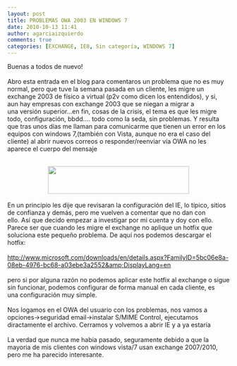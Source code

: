 ```yaml
---
layout: post
title: PROBLEMAS OWA 2003 EN WINDOWS 7
date: 2010-10-13 11:41
author: agarciaizquierdo
comments: true
categories: [EXCHANGE, IE8, Sin categoría, WINDOWS 7]
---
```

Buenas a todos de nuevo!<br /><br />Abro esta entrada en el blog para comentaros un problema que no es muy normal, pero que tuve la semana pasada en un cliente, les migre un exchange 2003 de físico a virtual (p2v como dicen los entendidos), y si, aun hay empresas con exchange 2003 que se niegan a migrar a una versión superior...en fin, cosas de la crisis, el tema es que les migre todo, configuración, bbdd.... todo como la seda, sin problemas. Y resulta que tras unos días me llaman para comunicarme que tienen un error en los equipos con windows 7,(también con Vista, aunque no era el caso del cliente) al abrir nuevos correos o responder/reenviar vía OWA no les aparece el cuerpo del mensaje<br /><br /><div class="separator" style="clear:both;text-align:center;"><a href="https://alvarogarciahome.files.wordpress.com/2010/10/43d66-x.png" style="margin-left:1em;margin-right:1em;"><img border="0" height="63" src="https://alvarogarciahome.files.wordpress.com/2010/10/43d66-x.png?w=300" width="320" /></a></div><div class="separator" style="clear:both;text-align:center;"><br /></div><div class="separator" style="clear:both;text-align:left;">En un principio les dije que revisaran la configuración del IE, lo típico, sitios de confianza y demás, pero me vuelven a comentar que no dan con ello. Así que decido empezar a investigar por mi cuenta y doy con ello. </div><div class="separator" style="clear:both;text-align:left;">Parece ser que cuando les migre el exchange no aplique un hotfix que soluciona este pequeño problema. De aquí nos podemos descargar el hotfix:</div><div class="separator" style="clear:both;text-align:left;"><br /></div><div class="separator" style="clear:both;text-align:left;"><a href="http://www.microsoft.com/downloads/en/details.aspx?FamilyID=5bc06e8a-08eb-4976-bc68-a03ebe3a2552&amp;DisplayLang=en">http://www.microsoft.com/downloads/en/details.aspx?FamilyID=5bc06e8a-08eb-4976-bc68-a03ebe3a2552&amp;DisplayLang=en</a></div><div class="separator" style="clear:both;text-align:left;"><br /></div><div class="separator" style="clear:both;text-align:left;">pero si por alguna razón no podemos aplicar este hotfix al exchange o sigue sin funcionar, podemos configurar de forma manual en cada cliente, es una configuración muy simple.</div><div class="separator" style="clear:both;text-align:left;"><br /></div><div class="separator" style="clear:both;text-align:left;">Nos logamos en el OWA del usuario con los problemas, nos vamos a opciones-&gt;seguridad email-&gt;instalar S/MIME Control, ejecutamos diractamente el archivo. Cerramos y volvemos a abrir IE y a ya estaría</div><div class="separator" style="clear:both;text-align:left;"><br /></div><div class="separator" style="clear:both;text-align:left;">La verdad que nunca me habia pasado, seguramente debido a que la mayoria de mis clientes con windows vista/7 usan exchange 2007/2010, pero me ha parecido interesante.</div><div class="separator" style="clear:both;text-align:left;"><br /></div><div class="separator" style="clear:both;text-align:left;"><br /></div>

